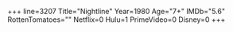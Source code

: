 +++
line=3207
Title="Nightline"
Year=1980
Age="7+"
IMDb="5.6"
RottenTomatoes=""
Netflix=0
Hulu=1
PrimeVideo=0
Disney=0
+++

